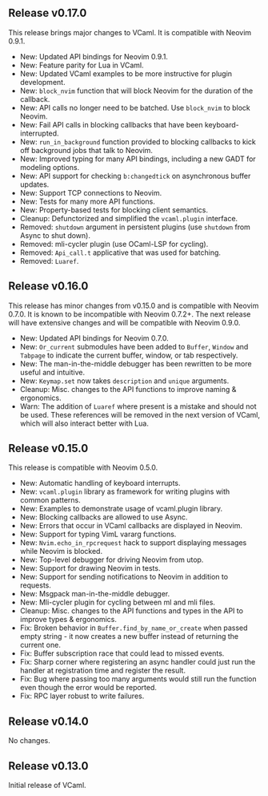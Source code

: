 ## Release v0.17.0

This release brings major changes to VCaml. It is compatible with Neovim 0.9.1.

- New: Updated API bindings for Neovim 0.9.1.
- New: Feature parity for Lua in VCaml.
- New: Updated VCaml examples to be more instructive for plugin development.
- New: `block_nvim` function that will block Neovim for the duration of the callback.
- New: API calls no longer need to be batched. Use `block_nvim` to block Neovim.
- New: Fail API calls in blocking callbacks that have been keyboard-interrupted.
- New: `run_in_background` function provided to blocking callbacks to kick off background jobs that talk to Neovim.
- New: Improved typing for many API bindings, including a new GADT for modeling options.
- New: API support for checking `b:changedtick` on asynchronous buffer updates.
- New: Support TCP connections to Neovim.
- New: Tests for many more API functions.
- New: Property-based tests for blocking client semantics.
- Cleanup: Defunctorized and simplified the `vcaml.plugin` interface.
- Removed: `shutdown` argument in persistent plugins (use `shutdown` from Async to shut down).
- Removed: mli-cycler plugin (use OCaml-LSP for cycling).
- Removed: `Api_call.t` applicative that was used for batching.
- Removed: `Luaref`.

## Release v0.16.0

This release has minor changes from v0.15.0 and is compatible with Neovim 0.7.0. It is known to be incompatible with Neovim 0.7.2+. The next release will have extensive changes and will be compatible with Neovim 0.9.0.

- New: Updated API bindings for Neovim 0.7.0.
- New: `Or_current` submodules have been added to `Buffer`, `Window` and `Tabpage` to indicate the current buffer, window, or tab respectively.
- New: The man-in-the-middle debugger has been rewritten to be more useful and intuitive.
- New: `Keymap.set` now takes `description` and `unique` arguments.
- Cleanup: Misc. changes to the API functions to improve naming & ergonomics.
- Warn: The addition of `Luaref` where present is a mistake and should not be used. These references will be removed in the next version of VCaml, which will also interact better with Lua.

## Release v0.15.0

This release is compatible with Neovim 0.5.0.

- New: Automatic handling of keyboard interrupts.
- New: `vcaml.plugin` library as framework for writing plugins with common patterns.
- New: Examples to demonstrate usage of vcaml.plugin library.
- New: Blocking callbacks are allowed to use Async.
- New: Errors that occur in VCaml callbacks are displayed in Neovim.
- New: Support for typing VimL vararg functions.
- New: `Nvim.echo_in_rpcrequest` hack to support displaying messages while Neovim is blocked.
- New: Top-level debugger for driving Neovim from utop.
- New: Support for drawing Neovim in tests.
- New: Support for sending notifications to Neovim in addition to requests.
- New: Msgpack man-in-the-middle debugger.
- New: Mli-cycler plugin for cycling between ml and mli files.
- Cleanup: Misc. changes to the API functions and types in the API to improve types & ergonomics.
- Fix: Broken behavior in `Buffer.find_by_name_or_create` when passed empty string - it now creates a new buffer instead of returning the current one.
- Fix: Buffer subscription race that could lead to missed events.
- Fix: Sharp corner where registering an async handler could just run the handler at registration time and register the result.
- Fix: Bug where passing too many arguments would still run the function even though the error would be reported.
- Fix: RPC layer robust to write failures.

## Release v0.14.0

No changes.

## Release v0.13.0

Initial release of VCaml.
